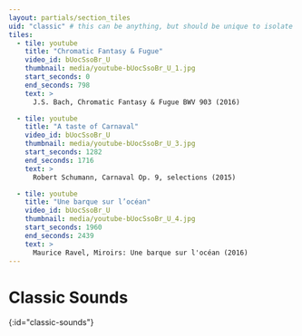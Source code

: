 ```yaml
---
layout: partials/section_tiles
uid: "classic" # this can be anything, but should be unique to isolate the gallerey views
tiles:
  - tile: youtube
    title: "Chromatic Fantasy & Fugue"
    video_id: bUocSsoBr_U
    thumbnail: media/youtube-bUocSsoBr_U_1.jpg
    start_seconds: 0
    end_seconds: 798
    text: >
      J.S. Bach, Chromatic Fantasy & Fugue BWV 903 (2016)

  - tile: youtube
    title: "A taste of Carnaval"
    video_id: bUocSsoBr_U
    thumbnail: media/youtube-bUocSsoBr_U_3.jpg
    start_seconds: 1282
    end_seconds: 1716
    text: >
      Robert Schumann, Carnaval Op. 9, selections (2015)

  - tile: youtube
    title: "Une barque sur l’océan"
    video_id: bUocSsoBr_U
    thumbnail: media/youtube-bUocSsoBr_U_4.jpg
    start_seconds: 1960
    end_seconds: 2439
    text: >
      Maurice Ravel, Miroirs: Une barque sur l'océan (2016)
---
```


<!-- Any text below this line will go in front of the tiles listed above -->

# Classic Sounds
{:id="classic-sounds"}
